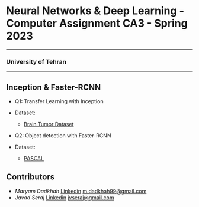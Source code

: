 # Neural Networks & Deep Learning - Computer Assignment CA3 - Spring 2023

---

### University of Tehran

---

## Inception & Faster-RCNN

- Q1: Transfer Learning with Inception
- Dataset:

  - [Brain Tumor Dataset](https://figshare.com/articles/dataset/brain_tumor_dataset/1512427)

- Q2: Object detection with Faster-RCNN
- Dataset:
  - [PASCAL](https://host.robots.ox.ac.uk/pascal/VOC/)

## Contributors

- _Maryam Dadkhah_
  [Linkedin](https://www.linkedin.com/in/maryam-dadkhah/)
  m.dadkhah99@gmail.com
- _Javad Seraj_
  [Linkedin](https://www.linkedin.com/in/javad-seraj/)
  jvseraj@gmail.com
